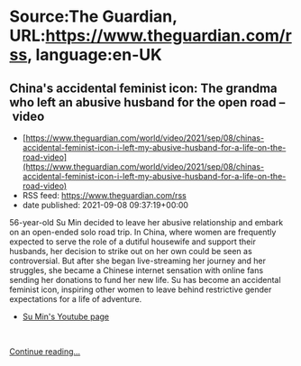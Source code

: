 # Source:The Guardian, URL:https://www.theguardian.com/rss, language:en-UK

## China's accidental feminist icon: The grandma who left an abusive husband for the open road – video
 - [https://www.theguardian.com/world/video/2021/sep/08/chinas-accidental-feminist-icon-i-left-my-abusive-husband-for-a-life-on-the-road-video](https://www.theguardian.com/world/video/2021/sep/08/chinas-accidental-feminist-icon-i-left-my-abusive-husband-for-a-life-on-the-road-video)
 - RSS feed: https://www.theguardian.com/rss
 - date published: 2021-09-08 09:37:19+00:00

<p>56-year-old Su Min decided to leave her abusive relationship and embark on an open-ended solo road trip. In China, where women are frequently expected to serve the role of a dutiful housewife and support their husbands, her decision to strike out on her own could be seen as controversial. But after she began live-streaming her journey and her struggles, she became a Chinese internet sensation with online fans sending her donations to fund her new life. Su has become an accidental feminist icon, inspiring other women to leave behind restrictive gender expectations for a life of adventure.</p><ul><li><a href="https://www.youtube.com/channel/UCtUhcLRfegq2RMxQH7KP9YQ">Su Min's Youtube page</a></li></ul><p><br /></p> <a href="https://www.theguardian.com/world/video/2021/sep/08/chinas-accidental-feminist-icon-i-left-my-abusive-husband-for-a-life-on-the-road-video">Continue reading...</a>

